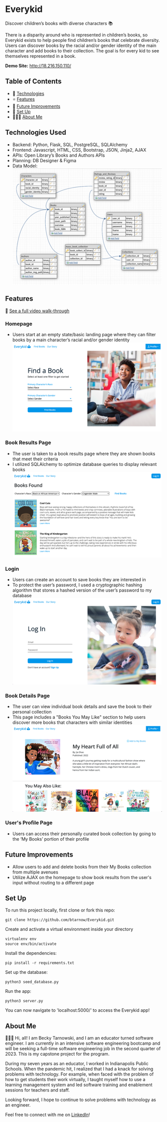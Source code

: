 # Everykid 
Discover children’s books with diverse characters 📚

There is a disparity around who is represented in children’s books, so Everykid exists to help people find children’s books that celebrate diversity. Users can discover books by the racial and/or gender identity of the main character and add books to their collection. The goal is for every kid to see themselves represented in a book.

**Demo Site:** http://18.216.150.110/

## Table of Contents
* 🤖 [Technologies](#technologies-used)
* ⭐ [Features](#features)
* 🚀 [Future Improvements](#future-improvements)
* 📖 [Set Up](#set-up)
* 👩🏼‍💻 [About Me](#about-me)

## Technologies Used
* Backend: Python, Flask, SQL, PostgreSQL, SQLAlchemy
* Frontend: Javascript, HTML, CSS, Bootstrap, JSON, Jinja2, AJAX
* APIs: Open Library’s Books and Authors APIs
* Planning: DB Designer & Figma 
* Data Model: 
![Data Model](/static/screenshots/data_model.png)

## Features
🎥 [See a full video walk-through](https://youtu.be/d1moGgvH0Ew)

### Homepage
* Users start at an empty state/basic landing page where they can filter books by a main character’s racial and/or gender identity
![Homepage](/static/screenshots/homepage.png)

### Book Results Page
* The user is taken to a book results page where they are shown books that meet their criteria 
* I utilized SQLAlchemy to optimize database queries to display relevant books 
![Book Results Page](/static/screenshots/book-results.png)

### Login 
* Users can create an account to save books they are interested in
* To protect the user’s password, I used a ​​cryptographic hashing algorithm that stores a hashed version of the user’s password to my database
![Book Results Page](/static/screenshots/login.png)

### Book Details Page 
* The user can view individual book details and save the book to their personal collection
* This page includes a "Books You May Like" section to help users discover more books that characters with similar identities
![Book Details Page](/static/screenshots/book-details.png)

### User's Profile Page
* Users can access their personally curated book collection by going to the ‘My Books’ portion of their profile

## Future Improvements
* Allow users to add and delete books from their My Books collection from multiple avenues 
* Utilize AJAX on the homepage to show book results from the user's input without routing to a different page

## Set Up
To run this project locally, first clone or fork this repo:
```
git clone https://github.com/btarnow/Everykid.git
```
Create and activate a virtual environment inside your directory
```
virtualenv env
source env/bin/activate
```
Install the dependencies:
```
pip install -r requirements.txt
```

Set up the database:
```
python3 seed_database.py
```
Run the app:
```
python3 server.py
```
You can now navigate to 'localhost:5000/' to access the Everykid app!

## About Me
👩🏼‍💻 Hi, all! I am Becky Tarnowski, and I am an educator turned software engineer. I am currently in an intensive software engineering bootcamp and will be seeking a full-time software engineering job in the second quarter of 2023. This is my capstone project for the program.

During my seven years as an educator, I worked in Indianapolis Public Schools. When the pandemic hit, I realized that I had a knack for solving problems with technology. For example, when faced with the problem of how to get students their work virtually, I taught myself how to use a learning management system and led software training and enablement sessions for teachers and staff. 

Looking forward, I hope to continue to solve problems with technology as an engineer. 

Feel free to connect with me on [LinkedIn](https://www.linkedin.com/in/becky-tarnowski/)!




